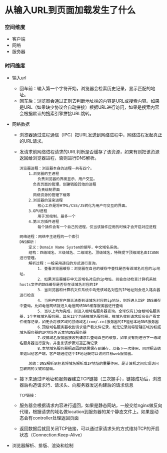 # 从输入URL到页面加载发生了什么

### 空间维度

- 客户端
- 网络
- 服务器

### 时间维度

- 输入url

  - 回车前：输入第一个字符开始，浏览器会检索历史记录，显示匹配的地址。
  - 回车后：浏览器会通过正则去判断地址栏的内容是URL或搜索内容。如果是URL（如果缺少协议会自动拼接）根据URL进行访问，如果是搜索内容会根据默认的搜索引擎拼接URL跳转。

- 网络数据

  - 浏览器通过进程通信（IPC）把URL发送到网络进程中，网络进程发起真正的URL请求。

  - 发请求前网络进程请求的URL判断是否缓存了该资源，如果有则把该资源返回给浏览器进程，否则进行DNS解析。

    ~~~
    浏览器进程：浏览器本身的进程一共有四个。
    	1.浏览器的主进程
    		负责浏览器的界面显示、用户交互。
    	  负责页面的管理，创建销毁其他的进程
    		负责绘制界面
    	  网络资源的管理下载等
    	2.浏览器的渲染进程
    		核心工作是将HTML/CSS/JS转化为用户可交互的界面。
    	3.GPU进程
    		用于3D绘制，最多一个
    	4.第三方插件进程
    		每个插件会有一个自己的进程，仅当该插件应用的时候才会开启对应进程
    	
    网络进程：网络中主进程的一个索引
    DNS解析：
    	定义：Domain Name System的缩写，中文域名系统。
    	结构：四级域名、三级域名、二级域名、顶级域名，特殊提下顶级域名由ICANN进行管理。
    	解析过程：一般采用递归的方式进行查询。
    		1. 查看浏览器缓存：浏览器在自己的缓存中查找是否有该域名对应的ip地址。
    		2. 如果浏览器缓存中无该域名对应的ip地址，则会自动检查计算机系统hosts文件的DNS缓存是否存在该域名对应的IP
    		3. 当浏览器和计算机文件系统中均无该域名对应的IP地址则会进入路由器进行检查
    		4. 当用户的客户端无法查到该域名对应的ip地址，则将进入ISP DNS缓存中查询。比如电信网络就进入电信网络DNS缓存服务器进行查询
    		5. 当以上均为完成，则进入根域名服务器查询。全球仅有13台根域名服务器，1个主根域名服务器，其余12个为辅根域名服务器，根域名收到请求后会会产看文件缓存记录，如无会将该区域的顶级域名(com/.cn)服务器的IP返给本地DNS服务器
    		6.顶级域名服务器收到请求后产看文件记录，如无记录则将管辖区域的权威域名服务器的IP地址告诉本地DNS服务器
    		7.权威域名服务器接收到请求后查询自己的缓存，如果没有则进行下一级域名服务器进行查询，并重复该步骤知道正确记录
    		8.本地域名服务器把返回的结果保存到缓存，以备下一次使用，同时把该结果返回给客户端，客户端通过这个IP地址既可以访问目标web服务器。
    		
    	总结：DNS解析承担着将域名解析成IP地址的重要作用，是计算机之间实现访问互联网的关键和基础。
    ~~~

  - 接下来通过IP地址和服务器建立TCP链接（三次握手），链接成功后，浏览器后构造请求行、请求头、向服务器发送构建后的请求信息

    ```
    TCP链接：
    ```

  - 服务器会根据请求内容进行返回，如果是静态网站，一般交给nginx做反向代理，根据请求的域名做location到服务器的某个静态文件上。如果是动态会有controller处理返回页面

  - 返回数据后就回关闭TCP链接，可以通过家请求头的方式维持TCP的开启状态（Connection:Keep-Alive）

- 浏览器解析、排版、渲染和绘制

  